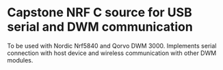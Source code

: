 # Capstone NRF C source for USB serial and DWM communication

To be used with Nordic Nrf5840 and Qorvo DWM 3000.
Implements serial connection with host device and wireless communication with other DWM modules.
